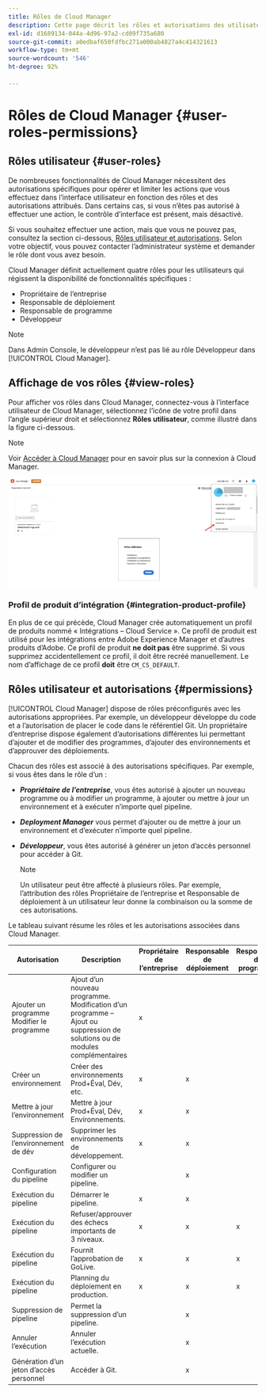 ```yaml
---
title: Rôles de Cloud Manager
description: Cette page décrit les rôles et autorisations des utilisateurs. Consultez cette page pour savoir comment ajouter des utilisateurs et les affecter à des rôles de Cloud Manager.
exl-id: d1689134-044a-4d96-97a2-cd09f735a680
source-git-commit: a0edbaf650fdfbc271a000ab4827a4c414321613
workflow-type: tm+mt
source-wordcount: '546'
ht-degree: 92%

---
```


# Rôles de Cloud Manager {#user-roles-permissions}

## Rôles utilisateur {#user-roles}

De nombreuses fonctionnalités de Cloud Manager nécessitent des autorisations spécifiques pour opérer et limiter les actions que vous effectuez dans l’interface utilisateur en fonction des rôles et des autorisations attribués. Dans certains cas, si vous n’êtes pas autorisé à effectuer une action, le contrôle d’interface est présent, mais désactivé.

Si vous souhaitez effectuer une action, mais que vous ne pouvez pas, consultez la section ci-dessous, [Rôles utilisateur et autorisations](#permissions). Selon votre objectif, vous pouvez contacter l’administrateur système et demander le rôle dont vous avez besoin.

Cloud Manager définit actuellement quatre rôles pour les utilisateurs qui régissent la disponibilité de fonctionnalités spécifiques :

* Propriétaire de l’entreprise
* Responsable de déploiement
* Responsable de programme
* Développeur

>[!NOTE]
>Dans Admin Console, le développeur n’est pas lié au rôle Développeur dans [!UICONTROL Cloud Manager].

## Affichage de vos rôles {#view-roles}

Pour afficher vos rôles dans Cloud Manager, connectez-vous à l’interface utilisateur de Cloud Manager, sélectionnez l’icône de votre profil dans l’angle supérieur droit et sélectionnez **Rôles utilisateur**, comme illustré dans la figure ci-dessous.

>[!NOTE]
>Voir [Accéder à Cloud Manager](/help/onboarding/what-is-required/navigate-to-cloud-manager.md) pour en savoir plus sur la connexion à Cloud Manager.

![](/help/onboarding/what-is-required/assets/admin-console-9.png)

### Profil de produit d’intégration {#integration-product-profile}

En plus de ce qui précède, Cloud Manager crée automatiquement un profil de produits nommé « Intégrations – Cloud Service ». Ce profil de produit est utilisé pour les intégrations entre Adobe Experience Manager et d’autres produits d’Adobe. Ce profil de produit **ne doit pas** être supprimé. Si vous supprimez accidentellement ce profil, il doit être recréé manuellement. Le nom d’affichage de ce profil **doit** être `CM_CS_DEFAULT`.


## Rôles utilisateur et autorisations {#permissions}

[!UICONTROL Cloud Manager] dispose de rôles préconfigurés avec les autorisations appropriées. Par exemple, un développeur développe du code et a l’autorisation de placer le code dans le référentiel Git. Un propriétaire d’entreprise dispose également d’autorisations différentes lui permettant d’ajouter et de modifier des programmes, d’ajouter des environnements et d’approuver des déploiements.

Chacun des rôles est associé à des autorisations spécifiques. Par exemple, si vous êtes dans le rôle d’un :

* ***Propriétaire de l’entreprise***, vous êtes autorisé à ajouter un nouveau programme ou à modifier un programme, à ajouter ou mettre à jour un environnement et à exécuter n’importe quel pipeline.

* ***Deployment Manager*** vous permet d’ajouter ou de mettre à jour un environnement et d’exécuter n’importe quel pipeline.

* ***Développeur***, vous êtes autorisé à générer un jeton d’accès personnel pour accéder à Git.

   >[!NOTE]
   > Un utilisateur peut être affecté à plusieurs rôles. Par exemple, l’attribution des rôles Propriétaire de l’entreprise et Responsable de déploiement à un utilisateur leur donne la combinaison ou la somme de ces autorisations.


Le tableau suivant résume les rôles et les autorisations associées dans Cloud Manager.

| Autorisation | Description | Propriétaire de l’entreprise | Responsable de déploiement | Responsable de programme | Développeur |
|--- |--- |--- |--- |--- |--- |
| Ajouter un programme<br>Modifier le programme | Ajout d’un nouveau programme.<br>Modification d’un programme – Ajout ou suppression de solutions ou de modules complémentaires | x |  |  |  |
| Créer un environnement | Créer des environnements Prod+Éval, Dév, etc. | x | x |  |  |
| Mettre à jour l’environnement | Mettre à jour Prod+Éval, Dév, Environnements. | x | x |  |  |
| Suppression de l’environnement de dév | Supprimer les environnements de développement. | x | x |  |  |
| Configuration du pipeline | Configurer ou modifier un pipeline. |  | x |  |  |
| Exécution du pipeline | Démarrer le pipeline. | x | x |  |  |
| Exécution du pipeline | Refuser/approuver des échecs importants de 3 niveaux. | x | x | x |  |
| Exécution du pipeline | Fournit l’approbation de GoLive. | x | x | x |  |
| Exécution du pipeline | Planning du déploiement en production. | x | x | x |  |
| Suppression de pipeline | Permet la suppression d’un pipeline. |  | x |  |  |
| Annuler l’exécution | Annuler l’exécution actuelle. |  | x |  |  |
| Génération d’un jeton d’accès personnel | Accéder à Git. |  | x |  | x |
